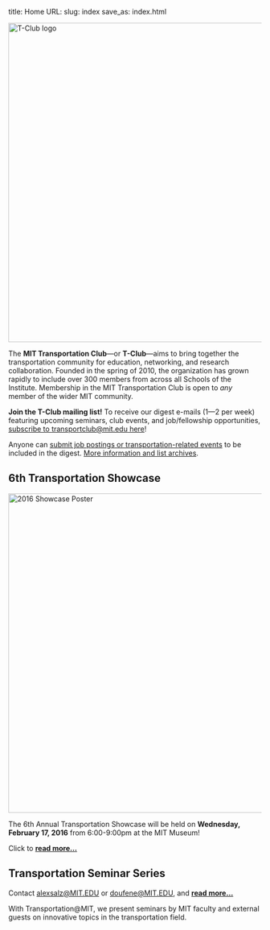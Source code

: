 title: Home
URL:
slug: index
save_as: index.html

<img class="center" src="/image/logo/t-club.png" alt="T-Club logo" style="width:635px"/>

The **MIT Transportation Club**—or **T-Club**—aims to bring together the transportation community for education, networking, and research collaboration. Founded in the spring of 2010, the organization has grown rapidly to include over 300 members from across all Schools of the Institute. Membership in the MIT Transportation Club is open to *any* member of the wider MIT community.

**Join the T-Club mailing list!** To receive our digest e-mails (1—2 per week) featuring upcoming seminars, club events, and job/fellowship opportunities, [subscribe to transportclub@mit.edu here](http://mailman.mit.edu/mailman/listinfo/transportclub)!

Anyone can <a href="https://docs.google.com/forms/d/1gobnpPHKaP2h51ECSFJFWUi_eVNMbKUgTk8fhzc58aw/viewform" target="_blank">submit job postings or transportation-related events</a> to be included in the digest. [More information and list archives](http://mailman.mit.edu/mailman/listinfo/transportclub).

## 6th Transportation Showcase
<img class="center" src="/image/showcase/2016/2016-poster.png" alt="2016 Showcase Poster" style="width:635px"/>

The 6th Annual Transportation Showcase will be held on **Wednesday, February 17, 2016** from 6:00-9:00pm at the MIT Museum!

Click to **[read more…]({filename}/pages/showcase/2016.md)**

## Transportation Seminar Series
Contact [alexsalz@MIT.EDU](mailto:alexsalz@MIT.EDU) or [doufene@MIT.EDU](mailto:doufene@MIT.EDU), and **[read more…]({category}seminars)**

With Transportation@MIT, we present seminars by MIT faculty and external guests on innovative topics in the transportation field.